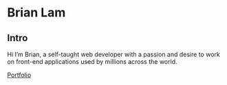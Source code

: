# Brian Lam
## Intro
Hi I’m Brian, a self-taught web developer with a passion and desire to work on front-end applications used by millions across the world.

[Portfolio](https://brian-lam.netlify.app/)
